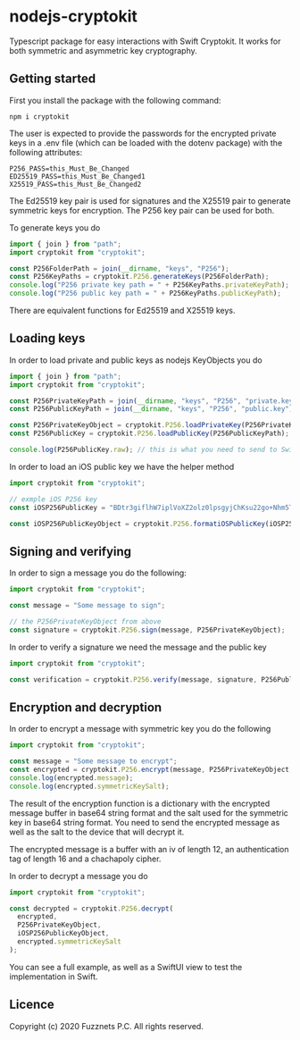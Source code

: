 # nodejs-cryptokit

Typescript package for easy interactions with Swift Cryptokit. It works for both symmetric and asymmetric key cryptography.

## Getting started

First you install the package with the following command:

```
npm i cryptokit
```

The user is expected to provide the passwords for the encrypted private keys in a .env file (which can be loaded with the dotenv package) with the following attributes:

```
P256_PASS=this_Must_Be_Changed
ED25519_PASS=this_Must_Be_Changed1
X25519_PASS=this_Must_Be_Changed2
```

The Ed25519 key pair is used for signatures and the X25519 pair to generate symmetric keys for encryption. The P256 key pair can be used for both.

To generate keys you do

```typescript
import { join } from "path";
import cryptokit from "cryptokit";

const P256FolderPath = join(__dirname, "keys", "P256");
const P256KeyPaths = cryptokit.P256.generateKeys(P256FolderPath);
console.log("P256 private key path = " + P256KeyPaths.privateKeyPath);
console.log("P256 public key path = " + P256KeyPaths.publicKeyPath);
```

There are equivalent functions for Ed25519 and X25519 keys.

## Loading keys

In order to load private and public keys as nodejs KeyObjects you do

```typescript
import { join } from "path";
import cryptokit from "cryptokit";

const P256PrivateKeyPath = join(__dirname, "keys", "P256", "private.key");
const P256PublicKeyPath = join(__dirname, "keys", "P256", "public.key");

const P256PrivateKeyObject = cryptokit.P256.loadPrivateKey(P256PrivateKeyPath);
const P256PublicKey = cryptokit.P256.loadPublicKey(P256PublicKeyPath); // returns { object: KeyObject, raw: string }

console.log(P256PublicKey.raw); // this is what you need to send to Swift Cryptokit
```

In order to load an iOS public key we have the helper method

```typescript
import cryptokit from "cryptokit";

// exmple iOS P256 key
const iOSP256PublicKey = "BDtr3giflhW7iplVoXZ2olz0lpsgyjChKsu22go+Nhm5TDk8dnwmMlm34uczZpjwd3x9NXO/oQWRuhEZF+95p3k=";

const iOSP256PublicKeyObject = cryptokit.P256.formatiOSPublicKey(iOSP256PublicKey); // returns KeyObject
```

## Signing and verifying

In order to sign a message you do the following:

```typescript
import cryptokit from "cryptokit";

const message = "Some message to sign";

// the P256PrivateKeyObject from above
const signature = cryptokit.P256.sign(message, P256PrivateKeyObject);
```

In order to verify a signature we need the message and the public key

```typescript
import cryptokit from "cryptokit";

const verification = cryptokit.P256.verify(message, signature, P256PublicKey.object);
```

## Encryption and decryption

In order to encrypt a message with symmetric key you do the following

```typescript
import cryptokit from "cryptokit";

const message = "Some message to encrypt";
const encrypted = cryptokit.P256.encrypt(message, P256PrivateKeyObject, iOSP256PublicKeyObject);
console.log(encrypted.message);
console.log(encrypted.symmetricKeySalt);
```

The result of the encryption function is a dictionary with the encrypted message buffer in base64 string format and the salt used for the symmetric key in base64 string format. You need to send the encrypted message as well as the salt to the device that will decrypt it.

The encrypted message is a buffer with an iv of length 12, an authentication tag of length 16 and a chachapoly cipher.

In order to decrypt a message you do

```typescript
import cryptokit from "cryptokit";

const decrypted = cryptokit.P256.decrypt(
  encrypted,
  P256PrivateKeyObject,
  iOSP256PublicKeyObject,
  encrypted.symmetricKeySalt
);
```

You can see a full example, as well as a SwiftUI view to test the implementation in Swift.

## Licence

Copyright (c) 2020 Fuzznets P.C. All rights reserved.
